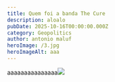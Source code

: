 ```yaml
---
title: Quem foi a banda The Cure
description: aloalo
pubDate: 2025-10-16T00:00:00.000Z
category: Geopolitics
author: antonio maluf
heroImage: /3.jpg
heroImageAlt: aaa
---
```


aaaaaaaaaaaaaaa![](/images/2.jpg)
